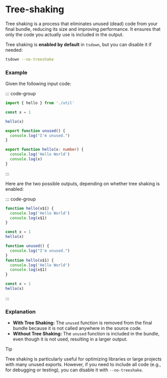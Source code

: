 # Tree-shaking

Tree shaking is a process that eliminates unused (dead) code from your final bundle, reducing its size and improving performance. It ensures that only the code you actually use is included in the output.

Tree shaking is **enabled by default** in `tsdown`, but you can disable it if needed:

```bash
tsdown --no-treeshake
```

### Example

Given the following input code:

::: code-group

```ts [src/index.ts]
import { hello } from './util'

const x = 1

hello(x)
```

```ts [src/util.ts]
export function unused() {
  console.log("I'm unused.")
}

export function hello(x: number) {
  console.log('Hello World')
  console.log(x)
}
```

:::

Here are the two possible outputs, depending on whether tree shaking is enabled:

::: code-group

```js [dist/index.mjs (with tree shaking)]
function hello(x$1) {
  console.log('Hello World')
  console.log(x$1)
}

const x = 1
hello(x)
```

```js [dist/index.mjs (without tree shaking)]
function unused() {
  console.log("I'm unused.")
}
function hello(x$1) {
  console.log('Hello World')
  console.log(x$1)
}

const x = 1
hello(x)
```

:::

### Explanation

- **With Tree Shaking:** The `unused` function is removed from the final bundle because it is not called anywhere in the source code.
- **Without Tree Shaking:** The `unused` function is included in the bundle, even though it is not used, resulting in a larger output.

> [!TIP]
> Tree shaking is particularly useful for optimizing libraries or large projects with many unused exports. However, if you need to include all code (e.g., for debugging or testing), you can disable it with `--no-treeshake`.
